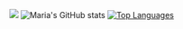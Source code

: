 ![](https://komarev.com/ghpvc/?username=e4fgg&color=ff69b4)
![Maria's GitHub stats](https://github-readme-stats.vercel.app/api?username=e4fgg&show_icons=true&theme=dracula)
[![Top Languages](https://github-readme-stats.vercel.app/api/top-langs/?username=e4fgg&layout=donut&bg_color=ff69b4)](https://github.com/anuraghazra/github-readme-stats)
